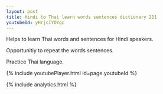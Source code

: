 ```yaml
---
layout: post
title: Hindi to Thai learn words sentences dictionary 211 
youtubeId: yHrjcIYOYgc
---
```

 
 
Helps to learn Thai words and sentences for Hindi speakers.

Opportunitiy to repeat the words sentences. 

Practice Thai language. 
 
{% include youtubePlayer.html id=page.youtubeId %}
 
 
{% include analytics.html %}